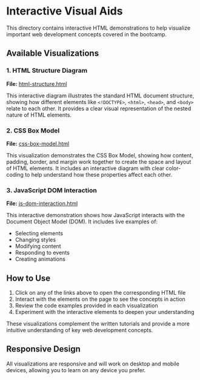 # Interactive Visual Aids

This directory contains interactive HTML demonstrations to help visualize important web development concepts covered in the bootcamp.

## Available Visualizations

### 1. HTML Structure Diagram

**File:** [html-structure.html](html-structure.html)

This interactive diagram illustrates the standard HTML document structure, showing how different elements like `<!DOCTYPE>`, `<html>`, `<head>`, and `<body>` relate to each other. It provides a clear visual representation of the nested nature of HTML elements.

### 2. CSS Box Model

**File:** [css-box-model.html](css-box-model.html)

This visualization demonstrates the CSS Box Model, showing how content, padding, border, and margin work together to create the space and layout of HTML elements. It includes an interactive diagram with clear color-coding to help understand how these properties affect each other.

### 3. JavaScript DOM Interaction

**File:** [js-dom-interaction.html](js-dom-interaction.html)

This interactive demonstration shows how JavaScript interacts with the Document Object Model (DOM). It includes live examples of:

- Selecting elements
- Changing styles
- Modifying content
- Responding to events
- Creating animations

## How to Use

1. Click on any of the links above to open the corresponding HTML file
2. Interact with the elements on the page to see the concepts in action
3. Review the code examples provided in each visualization
4. Experiment with the interactive elements to deepen your understanding

These visualizations complement the written tutorials and provide a more intuitive understanding of key web development concepts.

## Responsive Design

All visualizations are responsive and will work on desktop and mobile devices, allowing you to learn on any device you prefer.
